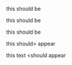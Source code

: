 this should be <parsed></parsed>

this should be <parsed>

this should be <parsed/>

this should> appear

this text <should appear
